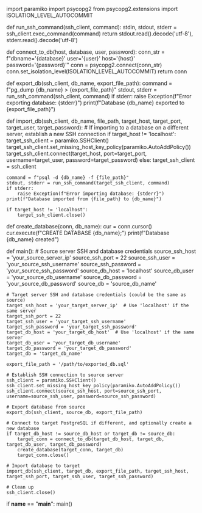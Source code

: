 import paramiko
import psycopg2
from psycopg2.extensions import ISOLATION_LEVEL_AUTOCOMMIT

def run_ssh_command(ssh_client, command):
    stdin, stdout, stderr = ssh_client.exec_command(command)
    return stdout.read().decode('utf-8'), stderr.read().decode('utf-8')

def connect_to_db(host, database, user, password):
    conn_str = f"dbname='{database}' user='{user}' host='{host}' password='{password}'"
    conn = psycopg2.connect(conn_str)
    conn.set_isolation_level(ISOLATION_LEVEL_AUTOCOMMIT)
    return conn

def export_db(ssh_client, db_name, export_file_path):
    command = f"pg_dump {db_name} > {export_file_path}"
    stdout, stderr = run_ssh_command(ssh_client, command)
    if stderr:
        raise Exception(f"Error exporting database: {stderr}")
    print(f"Database {db_name} exported to {export_file_path}")

def import_db(ssh_client, db_name, file_path, target_host, target_port, target_user, target_password):
    # If importing to a database on a different server, establish a new SSH connection
    if target_host != 'localhost':
        target_ssh_client = paramiko.SSHClient()
        target_ssh_client.set_missing_host_key_policy(paramiko.AutoAddPolicy())
        target_ssh_client.connect(target_host, port=target_port, username=target_user, password=target_password)
    else:
        target_ssh_client = ssh_client
    
    command = f"psql -d {db_name} -f {file_path}"
    stdout, stderr = run_ssh_command(target_ssh_client, command)
    if stderr:
        raise Exception(f"Error importing database: {stderr}")
    print(f"Database imported from {file_path} to {db_name}")

    if target_host != 'localhost':
        target_ssh_client.close()

def create_database(conn, db_name):
    cur = conn.cursor()
    cur.execute(f"CREATE DATABASE {db_name};")
    print(f"Database {db_name} created")

def main():
    # Source server SSH and database credentials
    source_ssh_host = 'your_source_server_ip'
    source_ssh_port = 22
    source_ssh_user = 'your_source_ssh_username'
    source_ssh_password = 'your_source_ssh_password'
    source_db_host = 'localhost'
    source_db_user = 'your_source_db_username'
    source_db_password = 'your_source_db_password'
    source_db = 'source_db_name'
    
    # Target server SSH and database credentials (could be the same as source)
    target_ssh_host = 'your_target_server_ip'  # Use 'localhost' if the same server
    target_ssh_port = 22
    target_ssh_user = 'your_target_ssh_username'
    target_ssh_password = 'your_target_ssh_password'
    target_db_host = 'your_target_db_host'  # Use 'localhost' if the same server
    target_db_user = 'your_target_db_username'
    target_db_password = 'your_target_db_password'
    target_db = 'target_db_name'
    
    export_file_path = '/path/to/exported_db.sql'
    
    # Establish SSH connection to source server
    ssh_client = paramiko.SSHClient()
    ssh_client.set_missing_host_key_policy(paramiko.AutoAddPolicy())
    ssh_client.connect(source_ssh_host, port=source_ssh_port, username=source_ssh_user, password=source_ssh_password)
    
    # Export database from source
    export_db(ssh_client, source_db, export_file_path)
    
    # Connect to target PostgreSQL if different, and optionally create a new database
    if target_db_host != source_db_host or target_db != source_db:
        target_conn = connect_to_db(target_db_host, target_db, target_db_user, target_db_password)
        create_database(target_conn, target_db)
        target_conn.close()
    
    # Import database to target
    import_db(ssh_client, target_db, export_file_path, target_ssh_host, target_ssh_port, target_ssh_user, target_ssh_password)
    
    # Clean up
    ssh_client.close()
    
if __name__ == "__main__":
    main()
